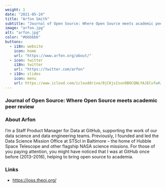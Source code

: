 ```yaml
---
weight: 1
date: "2021-05-24"
title: "Arfon Smith"
subtitle: "Journal of Open Source: Where Open Source meets academic peer review"
image: "arfon.jpg"
alt: "arfon.jpg"
color: "#bbbbbb"
buttons:
  - i18n: website
    icon: home
    url: "https://www.arfon.org/about/"
  - icon: twitter
    i18n: twitter
    url: "https://twitter.com/arfon"
  - i18n: slides
    icon: menu
    url: https://www.icloud.com/iclouddrive/0jCKjsIsun9BOCQNLYAJECufw#2021-06-16-JOSS    
---
```


### Journal of Open Source: Where Open Source meets academic peer review

### About Arfon

I’m a Staff Product Manager for Data at GitHub, supporting the work of our
data science and data engineering teams. Previously, I founded and led the Data
Science Mission Office at STScI in Baltimore – the home of Hubble Space
Telescope and other flagship NASA science missions. For those of you paying
attention, you might have noticed that I was at GitHub once before (2013–2016),
helping to bring open source to academia.

### Links

- https://joss.theoj.org/
